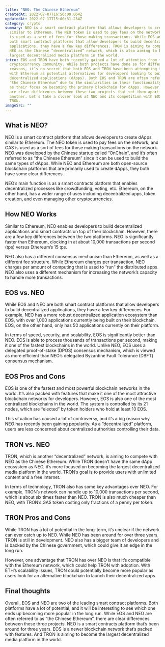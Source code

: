 ```yaml
---
title: "NEO: The Chinese Ethereum"
createdAt: 2022-07-07T16:56:09.064Z
updatedAt: 2022-07-17T15:00:31.234Z
category: crypto
summary: NEO is a smart contract platform that allows developers to create dApps
  similar to Ethereum. The NEO token is used to pay fees on the network, and GAS
  is used as a sort of fees for those making transactions. While EOS and NEO are
  both smart contract platforms that allow developers to build decentralized
  applications, they have a few key differences. TRON is aiming to compete with
  NEO as the Chinese “decentralized” network, which is also aiming to become the
  largest decentralized media platform in the world.
intro: EOS and TRON have both recently gained a lot of attention from the
  cryptocurrency community. While both projects have done so for different
  reasons, it’s no secret that both EOS and TRON have been attempting to compete
  with Ethereum as potential alternatives for developers looking to build
  decentralized applications (dApps). Both EOS and TRON are often referred to as
  “the Chinese Ethereum” due to the similarities in their functionality as well
  as their focus on becoming the primary blockchain for dApps. However, there
  are clear differences between these two projects that set them apart from one
  another. Let’s take a closer look at NEO and its competition with EOS and
  TRON.
imageSrc: ""
---
```


## What is NEO?

NEO is a smart contract platform that allows developers to create dApps similar to Ethereum. The NEO token is used to pay fees on the network, and GAS is used as a sort of fees for those making transactions on the network. NEO was developed by the Chinese startup called “OnChain”, and it’s often referred to as “the Chinese Ethereum” since it can be used to build the same types of dApps. While NEO and Ethereum are both open-source blockchain platforms that are primarily used to create dApps, they both have some clear differences.

NEO’s main function is as a smart contracts platform that enables decentralized processes like crowdfunding, voting, etc. Ethereum, on the other hand, has a wider range of uses including decentralized apps, token creation, and even managing other cryptocurrencies.

## How NEO Works

Similar to Ethereum, NEO enables developers to build decentralized applications and smart contracts on top of their blockchain. However, there are a few key differences between the two platforms. NEO is significantly faster than Ethereum, clocking in at about 10,000 transactions per second (tps) versus Ethereum’s 15 tps.

NEO also has a different consensus mechanism than Ethereum, as well as a different fee structure. While Ethereum charges per transaction, NEO charges per amount of computing that is used to “run” the distributed apps. NEO also uses a different mechanism for increasing the network’s capacity to handle more transactions.

## EOS vs. NEO

While EOS and NEO are both smart contract platforms that allow developers to build decentralized applications, they have a few key differences. For example, NEO has a more robust decentralized application ecosystem than EOS, with over 1,000 applications currently being built on their blockchain. EOS, on the other hand, only has 50 applications currently on their platform.

In terms of speed, security, and scalability, EOS is significantly better than NEO. EOS is able to process thousands of transactions per second, making it one of the fastest blockchains in the world. Unlike NEO, EOS uses a delegated proof-of-stake (DPOS) consensus mechanism, which is viewed as more efficient than NEO’s delegated Byzantine Fault Tolerance (DBFT) consensus mechanism.

## EOS Pros and Cons

EOS is one of the fastest and most powerful blockchain networks in the world. It’s also packed with features that make it one of the most attractive blockchain networks for developers. However, EOS is also one of the most centralized blockchains in the world. The system is controlled by its 21 nodes, which are “elected” by token holders who hold at least 10 EOS.

This situation has caused a lot of controversy, and it’s a big reason why NEO has recently been gaining popularity. As a “decentralized” platform, users are less concerned about centralized authorities controlling their data.

## TRON vs. NEO

TRON, which is another “decentralized” network, is aiming to compete with NEO as the Chinese Ethereum. While TRON doesn’t have the same dApp ecosystem as NEO, it’s more focused on becoming the largest decentralized media platform in the world. TRON’s goal is to provide users with unlimited content and a free internet.

In terms of technology, TRON also has some key advantages over NEO. For example, TRON’s network can handle up to 10,000 transactions per second, which is about six times faster than NEO. TRON is also much cheaper than NEO, with TRON’s GAS token costing only fractions of a penny per token.

## TRON Pros and Cons

While TRON has a lot of potential in the long-term, it’s unclear if the network can ever catch up to NEO. While NEO has been around for over three years, TRON is still in development. NEO also has a bigger team of developers and is backed by the Chinese government, which could give it an edge in the long run.

However, one advantage that TRON has over NEO is that it’s compatible with the Ethereum network, which could help TRON with adoption. With ETH’s scalability issues, TRON could potentially become more popular as users look for an alternative blockchain to launch their decentralized apps.

## Final thoughts

Overall, EOS and NEO are two of the leading smart contract platforms. Both platforms have a lot of potential, and it will be interesting to see which one ends up becoming more popular in the long run. While EOS and NEO are often referred to as “the Chinese Ethereum”, there are clear differences between these three projects. NEO is a smart contracts platform that’s been around for three years. EOS is a newer blockchain network that’s packed with features. And TRON is aiming to become the largest decentralized media platform in the world.
